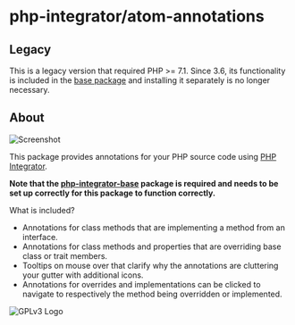# php-integrator/atom-annotations
## Legacy
This is a legacy version that required PHP >= 7.1. Since 3.6, its functionality is included in the [base package](https://github.com/php-integrator/atom-base) and installing it separately is no longer necessary.

## About
![Screenshot](http://ipfs.pics/ipfs/QmTMju5ZZtcHBxKzfMfER35QkNik84Yva3HMbTz5LwMVdC)

This package provides annotations for your PHP source code using [PHP Integrator](https://github.com/php-integrator/atom-base).

**Note that the [php-integrator-base](https://github.com/php-integrator/atom-base) package is required and needs to be set up correctly for this package to function correctly.**

What is included?
  * Annotations for class methods that are implementing a method from an interface.
  * Annotations for class methods and properties that are overriding base class or trait members.
  * Tooltips on mouse over that clarify why the annotations are cluttering your gutter with additional icons.
  * Annotations for overrides and implementations can be clicked to navigate to respectively the method being overridden or implemented.

![GPLv3 Logo](http://gplv3.fsf.org/gplv3-127x51.png)
